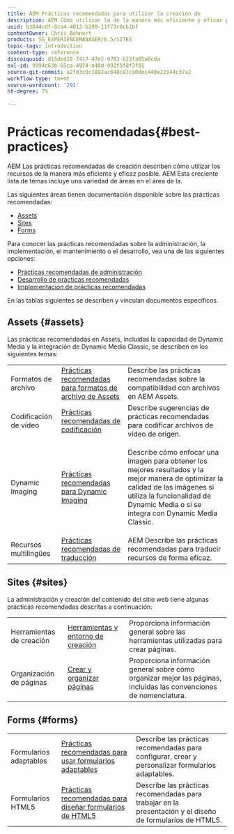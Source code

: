 ```yaml
---
title: AEM Prácticas recomendadas para utilizar la creación de
description: AEM Cómo utilizar la de la manera más eficiente y eficaz posible.
uuid: b3044cdf-8ca4-4012-b290-11f73c0cb1bf
contentOwner: Chris Bohnert
products: SG_EXPERIENCEMANAGER/6.5/SITES
topic-tags: introduction
content-type: reference
discoiquuid: d15ded18-7417-47e2-9783-b23fa05a0cda
exl-id: 9994c63b-65ca-4974-a48d-992f5f8f3f01
source-git-commit: a2fd3c0c1892ac648c87ca0dec440e22144c37a2
workflow-type: tm+mt
source-wordcount: '291'
ht-degree: 7%

---
```


# Prácticas recomendadas{#best-practices}

AEM Las prácticas recomendadas de creación describen cómo utilizar los recursos de la manera más eficiente y eficaz posible. AEM Esta creciente lista de temas incluye una variedad de áreas en el área de la.

Las siguientes áreas tienen documentación disponible sobre las prácticas recomendadas:

* [Assets](#assets)
* [Sites](#sites)
* [Forms](#forms)

Para conocer las prácticas recomendadas sobre la administración, la implementación, el mantenimiento o el desarrollo, vea una de las siguientes opciones:

* [Prácticas recomendadas de administración](/help/sites-administering/administer-best-practices.md)
* [Desarrollo de prácticas recomendadas](/help/sites-developing/best-practices.md)
* [Implementación de prácticas recomendadas](/help/sites-deploying/best-practices.md)

En las tablas siguientes se describen y vinculan documentos específicos.

## Assets {#assets}

Las prácticas recomendadas en Assets, incluidas la capacidad de Dynamic Media y la integración de Dynamic Media Classic, se describen en los siguientes temas:

<table>
 <tbody>
  <tr>
   <td>Formatos de archivo</td>
   <td><a href="/help/assets/assets-file-format-best-practices.md">Prácticas recomendadas para formatos de archivo de Assets</a></td>
   <td>Describe las prácticas recomendadas sobre la compatibilidad con archivos en AEM Assets.</td>
  </tr>
  <tr>
   <td>Codificación de vídeo</td>
   <td><a href="/help/assets/video.md#best-practices-for-encoding-videos">Prácticas recomendadas de codificación</a></td>
   <td>Describe sugerencias de prácticas recomendadas para codificar archivos de vídeo de origen.</td>
  </tr>
  <tr>
   <td>Dynamic Imaging</td>
   <td><a href="/help/assets/best-practices-for-optimizing-the-quality-of-your-images.md">Prácticas recomendadas para Dynamic Imaging</a></td>
   <td><p>Describe cómo enfocar una imagen para obtener los mejores resultados y la mejor manera de optimizar la calidad de las imágenes si utiliza la funcionalidad de Dynamic Media o si se integra con Dynamic Media Classic. </p> </td>
  </tr>
  <tr>
   <td>Recursos multilingües</td>
   <td><a href="/help/assets/best-practices-for-translating-assets-efficiently.md">Prácticas recomendadas de traducción</a></td>
   <td>AEM Describe las prácticas recomendadas para traducir recursos de forma eficaz.</td>
  </tr>
 </tbody>
</table>

## Sites {#sites}

La administración y creación del contenido del sitio web tiene algunas prácticas recomendadas descritas a continuación:

|  |  |  |
|---|---|---|
| Herramientas de creación | [Herramientas y entorno de creación](/help/sites-authoring/author-environment-tools.md) | Proporciona información general sobre las herramientas utilizadas para crear páginas. |
| Organización de páginas | [Crear y organizar páginas](/help/sites-authoring/managing-pages.md) | Proporciona información general sobre cómo organizar mejor las páginas, incluidas las convenciones de nomenclatura. |

## Forms {#forms}

|  |  |  |
|---|---|---|
| Formularios adaptables | [Prácticas recomendadas para usar formularios adaptables ](/help/forms/using/adaptive-forms-best-practices.md) | Describe las prácticas recomendadas para configurar, crear y personalizar formularios adaptables. |
| Formularios HTML5 | [Prácticas recomendadas para diseñar formularios de HTML5](/help/forms/using/best-practices-for-html5-forms.md) | Describe las prácticas recomendadas para trabajar en la presentación y el diseño de formularios de HTML5. |
